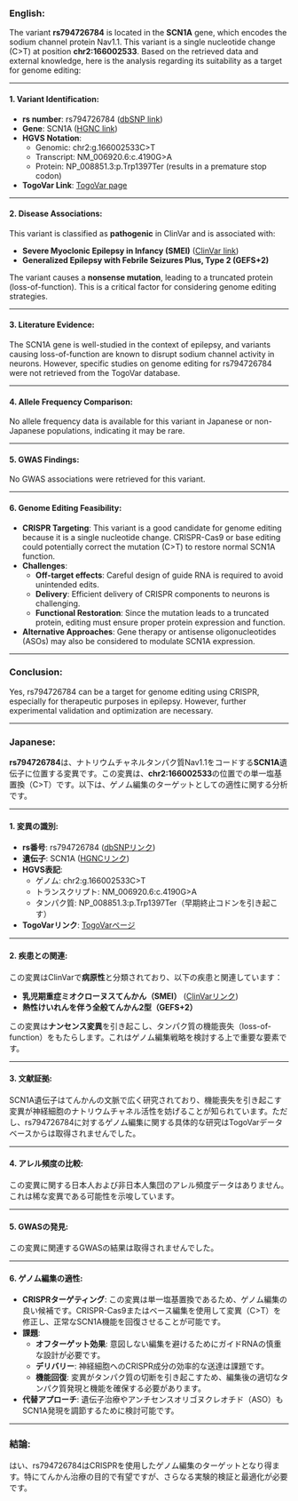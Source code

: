### English:
The variant **rs794726784** is located in the **SCN1A** gene, which encodes the sodium channel protein Nav1.1. This variant is a single nucleotide change (C>T) at position **chr2:166002533**. Based on the retrieved data and external knowledge, here is the analysis regarding its suitability as a target for genome editing:

---

#### 1. **Variant Identification**:
- **rs number**: rs794726784 ([dbSNP link](https://identifiers.org/dbsnp/rs794726784))
- **Gene**: SCN1A ([HGNC link](https://www.genenames.org/data/gene-symbol-report/#!/hgnc_id/10585))
- **HGVS Notation**:
  - Genomic: chr2:g.166002533C>T
  - Transcript: NM_006920.6:c.4190G>A
  - Protein: NP_008851.3:p.Trp1397Ter (results in a premature stop codon)
- **TogoVar Link**: [TogoVar page](https://togovar.org/variant/tgv417503298)

---

#### 2. **Disease Associations**:
This variant is classified as **pathogenic** in ClinVar and is associated with:
- **Severe Myoclonic Epilepsy in Infancy (SMEI)** ([ClinVar link](https://www.ncbi.nlm.nih.gov/clinvar/variation/189947))
- **Generalized Epilepsy with Febrile Seizures Plus, Type 2 (GEFS+2)**

The variant causes a **nonsense mutation**, leading to a truncated protein (loss-of-function). This is a critical factor for considering genome editing strategies.

---

#### 3. **Literature Evidence**:
The SCN1A gene is well-studied in the context of epilepsy, and variants causing loss-of-function are known to disrupt sodium channel activity in neurons. However, specific studies on genome editing for rs794726784 were not retrieved from the TogoVar database.

---

#### 4. **Allele Frequency Comparison**:
No allele frequency data is available for this variant in Japanese or non-Japanese populations, indicating it may be rare.

---

#### 5. **GWAS Findings**:
No GWAS associations were retrieved for this variant.

---

#### 6. **Genome Editing Feasibility**:
- **CRISPR Targeting**: This variant is a good candidate for genome editing because it is a single nucleotide change. CRISPR-Cas9 or base editing could potentially correct the mutation (C>T) to restore normal SCN1A function.
- **Challenges**:
  - **Off-target effects**: Careful design of guide RNA is required to avoid unintended edits.
  - **Delivery**: Efficient delivery of CRISPR components to neurons is challenging.
  - **Functional Restoration**: Since the mutation leads to a truncated protein, editing must ensure proper protein expression and function.
- **Alternative Approaches**: Gene therapy or antisense oligonucleotides (ASOs) may also be considered to modulate SCN1A expression.

---

### Conclusion:
Yes, rs794726784 can be a target for genome editing using CRISPR, especially for therapeutic purposes in epilepsy. However, further experimental validation and optimization are necessary.

---

### Japanese:
**rs794726784**は、ナトリウムチャネルタンパク質Nav1.1をコードする**SCN1A**遺伝子に位置する変異です。この変異は、**chr2:166002533**の位置での単一塩基置換（C>T）です。以下は、ゲノム編集のターゲットとしての適性に関する分析です。

---

#### 1. **変異の識別**:
- **rs番号**: rs794726784 ([dbSNPリンク](https://identifiers.org/dbsnp/rs794726784))
- **遺伝子**: SCN1A ([HGNCリンク](https://www.genenames.org/data/gene-symbol-report/#!/hgnc_id/10585))
- **HGVS表記**:
  - ゲノム: chr2:g.166002533C>T
  - トランスクリプト: NM_006920.6:c.4190G>A
  - タンパク質: NP_008851.3:p.Trp1397Ter（早期終止コドンを引き起こす）
- **TogoVarリンク**: [TogoVarページ](https://togovar.org/variant/tgv417503298)

---

#### 2. **疾患との関連**:
この変異はClinVarで**病原性**と分類されており、以下の疾患と関連しています：
- **乳児期重症ミオクローヌスてんかん（SMEI）** ([ClinVarリンク](https://www.ncbi.nlm.nih.gov/clinvar/variation/189947))
- **熱性けいれんを伴う全般てんかん2型（GEFS+2）**

この変異は**ナンセンス変異**を引き起こし、タンパク質の機能喪失（loss-of-function）をもたらします。これはゲノム編集戦略を検討する上で重要な要素です。

---

#### 3. **文献証拠**:
SCN1A遺伝子はてんかんの文脈で広く研究されており、機能喪失を引き起こす変異が神経細胞のナトリウムチャネル活性を妨げることが知られています。ただし、rs794726784に対するゲノム編集に関する具体的な研究はTogoVarデータベースからは取得されませんでした。

---

#### 4. **アレル頻度の比較**:
この変異に関する日本人および非日本人集団のアレル頻度データはありません。これは稀な変異である可能性を示唆しています。

---

#### 5. **GWASの発見**:
この変異に関連するGWASの結果は取得されませんでした。

---

#### 6. **ゲノム編集の適性**:
- **CRISPRターゲティング**: この変異は単一塩基置換であるため、ゲノム編集の良い候補です。CRISPR-Cas9またはベース編集を使用して変異（C>T）を修正し、正常なSCN1A機能を回復させることが可能です。
- **課題**:
  - **オフターゲット効果**: 意図しない編集を避けるためにガイドRNAの慎重な設計が必要です。
  - **デリバリー**: 神経細胞へのCRISPR成分の効率的な送達は課題です。
  - **機能回復**: 変異がタンパク質の切断を引き起こすため、編集後の適切なタンパク質発現と機能を確保する必要があります。
- **代替アプローチ**: 遺伝子治療やアンチセンスオリゴヌクレオチド（ASO）もSCN1A発現を調節するために検討可能です。

---

### 結論:
はい、rs794726784はCRISPRを使用したゲノム編集のターゲットとなり得ます。特にてんかん治療の目的で有望ですが、さらなる実験的検証と最適化が必要です。